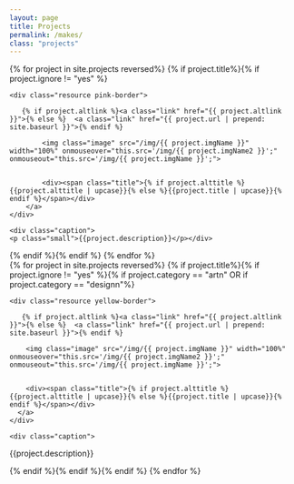 ```yaml
---
layout: page
title: Projects
permalink: /makes/
class: "projects" 
---
```

<!-- <script src="https://ajax.googleapis.com/ajax/libs/jquery/2.2.0/jquery.min.js"></script>
<script>
    var sourceSwap = function () {
        var thisImg = $('img', this);
        var newSource = thisImg.data('alt-src');
        thisImg.data('alt-src', thisImg.attr('src'));
        thisImg.attr('src', newSource);
    }
    $(function () {
        $('a.link').hover(sourceSwap, sourceSwap);
    });</script> -->


<div>
<!-- <h4>PRODUCT</h4> -->
{% for project in site.projects reversed%}
{% if project.title%}{% if project.ignore != "yes" %}
  <div class="thumbnail size-1-1">
  	 <!--  <div class="thumbnail size-{% if project.size%}{{project.size}}{% else %}1-1{% endif %}"> -->
    
  	<div class="resource pink-border">
    
       {% if project.altlink %}<a class="link" href="{{ project.altlink }}">{% else %}  <a class="link" href="{{ project.url | prepend: site.baseurl }}">{% endif %}
  	
  			<img class="image" src="/img/{{ project.imgName }}" width="100%" onmouseover="this.src='/img/{{ project.imgName2 }}';" onmouseout="this.src='/img/{{ project.imgName }}';">


  			<div><span class="title">{% if project.alttitle %}{{project.alttitle | upcase}}{% else %}{{project.title | upcase}}{% endif %}</span></div>
  	 	</a>
  	</div>

    <div class="caption">
	<p class="small">{{project.description}}</p></div>
  </div>
{% endif %}{% endif %}
{% endfor %}
</div>


<div>
<!-- <h4>COMPUTER ART/GRAPHIC</h4> -->
{% for project in site.projects reversed%}
{% if project.title%}{% if project.ignore != "yes" %}{% if project.category == "artn" OR if project.category == "designn"%}
  <div class="thumbnail size-1-1">
     <!--  <div class="thumbnail size-{% if project.size%}{{project.size}}{% else %}1-1{% endif %}"> -->
    
    <div class="resource yellow-border">
    
       {% if project.altlink %}<a class="link" href="{{ project.altlink }}">{% else %}  <a class="link" href="{{ project.url | prepend: site.baseurl }}">{% endif %}
    
        <img class="image" src="/img/{{ project.imgName }}" width="100%" onmouseover="this.src='/img/{{ project.imgName2 }}';" onmouseout="this.src='/img/{{ project.imgName }}';">


        <div><span class="title">{% if project.alttitle %}{{project.alttitle | upcase}}{% else %}{{project.title | upcase}}{% endif %}</span></div>
      </a>
    </div>

    <div class="caption">
  <p class="small">{{project.description}}</p></div>
</div>
{% endif %}{% endif %}{% endif %}
{% endfor %}
</div>

